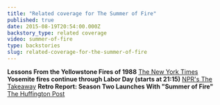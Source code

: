 ```yaml
---
title: "Related coverage for The Summer of Fire"
published: true
date: 2015-08-19T20:54:00.000Z
backstory_type: related coverage
video: summer-of-fire
type: backstories
slug: related-coverage-for-the-summer-of-fire
---
```


**Lessons From the Yellowstone Fires of 1988**
[The New York Times](http://www.nytimes.com/2013/09/02/booming/lessons-from-the-yellowstone-fires-of-1988.html?ref=booming)
**Yosemite fires continue through Labor Day (starts at 21:15)**
[NPR's The Takeaway](http://www.thetakeaway.org/story/315475-exploring-the-road-to-us-action-in-syria-the-state-of-higher-education-yosemite-fires-continue-through-labor-day/)
**Retro Report: Season Two Launches With "Summer of Fire"**
[The Huffington Post](http://www.huffingtonpost.com/olivia-katrandjian/report-report-season-2_b_3845668.html?utm_hp_ref=science)

